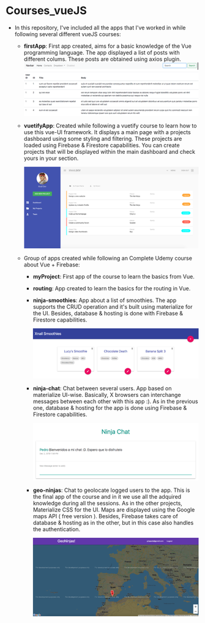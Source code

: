 # Courses_vueJS

- In this repository, I've included all the apps that I've worked in while following several different vueJS courses:
    - **firstApp**: First app created, aims for a basic knowledge of the Vue programming language. The app displayed a list of posts
        with different colums. These posts are obtained using axios plugin.
        ![Screenshot](/Resources/Courses_vueJS_firstApp.png)

    - **vuetifyApp**: Created while following a vuetify course to learn how to use this vue-UI framework. It displays a main page with
        a projects dashboard using some styling and filtering. These projects are loaded using Firebase & Firestore capabilities. 
        You can create projects that will be displayed within the main dashboard and check yours in your section.

        ![Screenshot](/Resources/Courses_vueJS_vuetifyApp.png)

    - Group of apps created while following an Complete Udemy course about Vue + Firebase:
        - **myProject**: First app of the course to learn the basics from Vue.
        - **routing**: App created to learn the basics for the routing in Vue.
        - **ninja-smoothies**: App about a list of smoothies. The app supports the CRUD operation and it's built using 
            materialize for the UI. Besides, database & hosting is done with Firebase & Firestore capabilities.

            ![Screenshot](/Resources/Courses_vueJS_Smoothies.png)

        - **ninja-chat**: Chat between several users. App based on materialize UI-wise. Basically, X browsers can interchange messages between
            each other with this app :). As in the previous one, database & hosting for the app is done using Firebase & Firestore capabilities.

            ![Screenshot](/Resources/Courses_vueJS_Chat.png)

        - **geo-ninjas**: Chat to geolocate logged users to the app. This is the final app of the course and in it we use all the adquired knowledge
            during all the sessions. As in the other projects, Materialize CSS for the UI. Maps are displayed using the Google maps API ( free version ).
            Besides, Firebase takes care of database & hosting as in the other, but in this case also handles the authentication.

            ![Screenshot](/Resources/Courses_vueJS_GeoNinjas.png)
